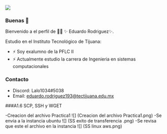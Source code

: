 ![](https://images.cooltext.com/5643146.png)
### Buenas 👋


Bienvenido a el perfil de 👨‍🏫 ✨ Eduardo Rodriguez✨.

Estudio en el Instituto Tecnológico de Tijuana:

- ⚡ Soy exalumno de la PFLC II
- ⚡ Actualmente estudio la carrera de Ingenieria en sistemas computacionales  

### Contacto

- Discord: Lalo1034#5038
- Email: eduardo.rodriguez193@tectijuana.edu.mx

###A1.6  SCP, SSH y WGET

-Creacion del archivo Practica1
![] (Creacion del archivo Practica1.png)
-Se envia a la instancia ubuntu
![] (SS exito de transferencia .png)
-Se revisa que este el archivo en la instancia
![] (SS linux aws.png)
